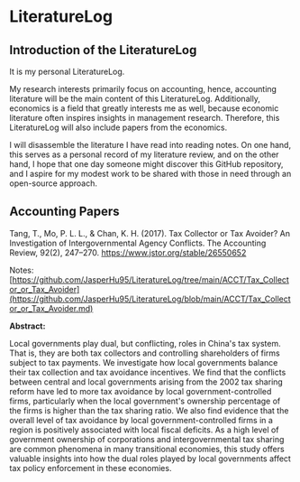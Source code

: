# LiteratureLog

## Introduction of the LiteratureLog

It is my personal LiteratureLog.



My research interests primarily focus on accounting, hence, accounting literature will be the main content of this LiteratureLog. Additionally, economics is a field that greatly interests me as well, because economic literature often inspires insights in management research. Therefore, this LiteratureLog will also include papers from the economics.



I will disassemble the literature I have read into reading notes. On one hand, this serves as a personal record of my literature review, and on the other hand, I hope that one day someone might discover this GitHub repository, and I aspire for my modest work to be shared with those in need through an open-source approach.

## Accounting Papers

Tang, T., Mo, P. L. L., & Chan, K. H. (2017). Tax Collector or Tax Avoider? An Investigation of Intergovernmental Agency Conflicts. The Accounting Review, 92(2), 247–270. https://www.jstor.org/stable/26550652

Notes: [https://github.com/JasperHu95/LiteratureLog/tree/main/ACCT/Tax_Collector_or_Tax_Avoider](https://github.com/JasperHu95/LiteratureLog/blob/main/ACCT/Tax_Collector_or_Tax_Avoider.md)

**Abstract:**

Local governments play dual, but conflicting, roles in China's tax system. That is, they are both tax collectors and controlling shareholders of firms subject to tax payments. We investigate how local governments balance their tax collection and tax avoidance incentives. We find that the conflicts between central and local governments arising from the 2002 tax sharing reform have led to more tax avoidance by local government-controlled firms, particularly when the local government's ownership percentage of the firms is higher than the tax sharing ratio. We also find evidence that the overall level of tax avoidance by local government-controlled firms in a region is positively associated with local fiscal deficits. As a high level of government ownership of corporations and intergovernmental tax sharing are common phenomena in many transitional economies, this study offers valuable insights into how the dual roles played by local governments affect tax policy enforcement in these economies.
